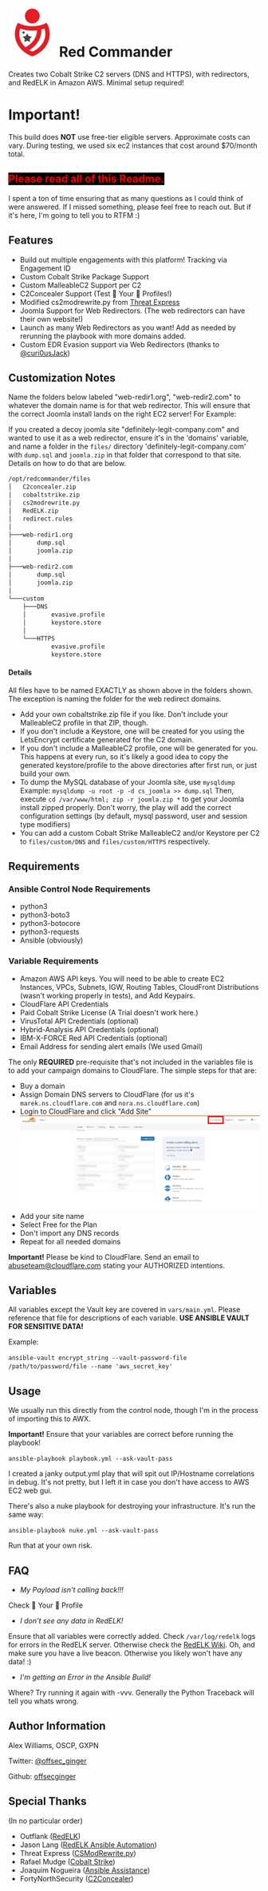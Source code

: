 ![Logo](images/large_redcommander_logo.png)
Red Commander
=========

Creates two Cobalt Strike C2 servers (DNS and HTTPS), with redirectors, and RedELK in Amazon AWS. Minimal setup required!

# Important!
This build does **NOT** use free-tier eligible servers. Approximate costs can vary. During testing, we used six ec2 instances that cost around $70/month total.

## <span style="color:red;background-color:black;"> Please read all of this Readme. </span>
I spent a ton of time ensuring that as many questions as I could think of were answered. If I missed something, please feel free to reach out. But if it's here, I'm going to tell you to RTFM :)

Features
--------

* Build out multiple engagements with this platform! Tracking via Engagement ID
* Custom Cobalt Strike Package Support
* Custom MalleableC2 Support per C2
* C2Concealer Support (Test 👏 Your 👏 Profiles!)
* Modified cs2modrewrite.py from [Threat Express](https://github.com/threatexpress/cs2modrewrite)
* Joomla Support for Web Redirectors. (The web redirectors can have their own website!)
* Launch as many Web Redirectors as you want! Add as needed by rerunning the playbook with more domains added.
* Custom EDR Evasion support via Web Redirectors (thanks to [@curi0usJack](https://twitter.com/curi0usJack))

Customization Notes
---
Name the folders below labeled "web-redir1.org", "web-redir2.com" to whatever the domain name is for that web redirector. This will ensure that the correct Joomla install lands on the right EC2 server!
For Example:

If you created a decoy joomla site "definitely-legit-company.com" and wanted to use it as a web redirector, ensure it's in the 'domains' variable, and name a folder in the `files/` directory 'definitely-legit-company.com' with `dump.sql` and `joomla.zip` in that folder that correspond to that site. Details on how to do that are below.

```
/opt/redcommander/files
│   C2concealer.zip
│   cobaltstrike.zip
│   cs2modrewrite.py
│   RedELK.zip
│   redirect.rules
│
├───web-redir1.org
│       dump.sql
│       joomla.zip
│
├───web-redir2.com
│       dump.sql
│       joomla.zip
│
└───custom
    ├───DNS
    │       evasive.profile
    │       keystore.store
    │
    └───HTTPS
            evasive.profile
            keystore.store
```
#### Details
All files have to be named EXACTLY as shown above in the folders shown. The exception is naming the folder for the web redirect domains.
* Add your own cobaltstrike.zip file if you like. Don't include your MalleableC2 profile in that ZIP, though.
* If you don't include a Keystore, one will be created for you using the LetsEncrypt certificate generated for the C2 domain.
* If you don't include a MalleableC2 profile, one will be generated for you. This happens at every run, so it's likely a good idea to copy the generated keystore/profile to the above directories after first run, or just build your own.
* To dump the MySQL database of your Joomla site, use `mysqldump`
 Example: `mysqldump -u root -p -d cs_joomla >> dump.sql`
 Then, execute `cd /var/www/html; zip -r joomla.zip *` to get your Joomla install zipped properly. Don't worry, the play will add the correct configuration settings (by default, mysql password, user and session type modifiers)
* You can add a custom Cobalt Strike MalleableC2 and/or Keystore per C2 to `files/custom/DNS` and `files/custom/HTTPS` respectively.

Requirements
------------

### Ansible Control Node Requirements

* python3
* python3-boto3
* python3-botocore
* python3-requests
* Ansible (obviously)

### Variable Requirements

* Amazon AWS API keys. You will need to be able to create EC2 Instances, VPCs, Subnets, IGW, Routing Tables, CloudFront Distributions (wasn't working properly in tests), and Add Keypairs.
* CloudFlare API Credentials
* Paid Cobalt Strike License (A Trial doesn't work here.)
* VirusTotal API Credentials (optional)
* Hybrid-Analysis API Credentials (optional)
* IBM-X-FORCE Red API Credentials (optional)
* Email Address for sending alert emails (We used Gmail)

The only **REQUIRED** pre-requisite that's not included in the variables file is to add your campaign domains to CloudFlare. The simple steps for that are:

* Buy a domain
* Assign Domain DNS servers to CloudFlare (for us it's `marek.ns.cloudflare.com` and `nora.ns.cloudflare.com`)
* Login to CloudFlare and click "Add Site"
 ![Logo](images/cloudflare_add_site.png)
* Add your site name
* Select Free for the Plan
* Don't import any DNS records
* Repeat for all needed domains

**Important!** Please be kind to CloudFlare. Send an email to [abuseteam@cloudflare.com](abuseteam@cloudflare.com) stating your AUTHORIZED intentions.

Variables
----------
All variables except the Vault key are covered in `vars/main.yml`. Please reference that file for descriptions of each variable. **USE ANSIBLE VAULT FOR SENSITIVE DATA!**

Example:

`ansible-vault encrypt_string --vault-password-file /path/to/password/file --name 'aws_secret_key'`

Usage
----------------
We usually run this directly from the control node, though I'm in the process of importing this to AWX.

**Important!** Ensure that your variables are correct before running the playbook!

`ansible-playbook playbook.yml --ask-vault-pass`

I created a janky output.yml play that will spit out IP/Hostname correlations in debug. It's not pretty, but I left it in case you don't have access to AWS EC2 web gui.

There's also a nuke playbook for destroying your infrastructure. It's run the same way:

`ansible-playbook nuke.yml --ask-vault-pass`

Run that at your own risk.

FAQ
---

- _My Payload isn't calling back!!!_

 Check 👏 Your 👏 Profile

- _I don't see any data in RedELK!_
 
 Ensure that all variables were correctly added. Check `/var/log/redelk` logs for errors in the RedELK server. Otherwise check the [RedELK Wiki](https://github.com/outflanknl/RedELK/wiki). Oh, and make sure you have a live beacon. Otherwise you likely won't have any data! :)

- _I'm getting an Error in the Ansible Build!_

 Where? Try running it again with -vvv. Generally the Python Traceback will tell you whats wrong.

Author Information
------------------
Alex Williams, OSCP, GXPN

Twitter: [@offsec_ginger](https://twitter.com/offsec_ginger)

Github: [offsecginger](https://github.com/offsecginger)

Special Thanks
---
(In no particular order)

- Outflank ([RedELK](https://github.com/outflanknl/RedELK))
- Jason Lang ([RedELK Ansible Automation](https://github.com/curi0usJack/ansible-redelk))
- Threat Express ([CSModRewrite.py](https://github.com/threatexpress/cs2modrewrite))
- Rafael Mudge ([Cobalt Strike](https://twitter.com/armitagehacker))
- Joaquim Nogueira ([Ansible Assistance](https://twitter.com/lkys37en))
- FortyNorthSecurity ([C2Concealer](https://github.com/FortyNorthSecurity/C2concealer))
